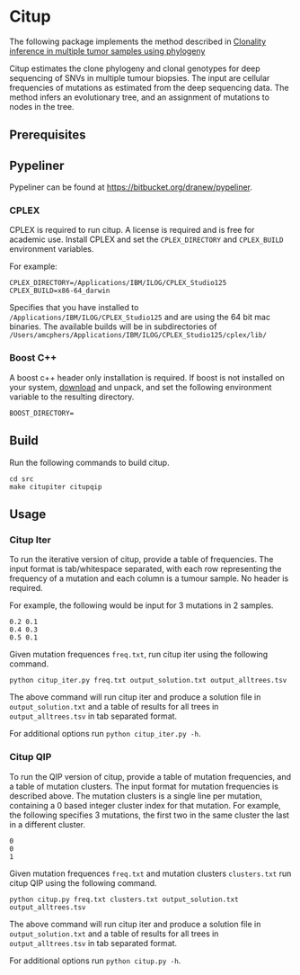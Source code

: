 # Citup 

The following package implements the method described in
[Clonality inference in multiple tumor samples using phylogeny](http://dx.doi.org/10.1093/bioinformatics/btv003)

Citup estimates the clone phylogeny and clonal genotypes for deep sequencing of SNVs in multiple tumour biopsies.
The input are cellular frequencies of mutations as estimated from the deep sequencing data.  The method infers an
evolutionary tree, and an assignment of mutations to nodes in the tree.

## Prerequisites

## Pypeliner

Pypeliner can be found at https://bitbucket.org/dranew/pypeliner.

### CPLEX

CPLEX is required to run citup.  A license is required and is free for academic use.  Install CPLEX and set the `CPLEX_DIRECTORY`
and `CPLEX_BUILD` environment variables.

For example:

```
CPLEX_DIRECTORY=/Applications/IBM/ILOG/CPLEX_Studio125
CPLEX_BUILD=x86-64_darwin
```

Specifies that you have installed to `/Applications/IBM/ILOG/CPLEX_Studio125` and are using the 64 bit mac binaries.  The available builds will
be in subdirectories of `/Users/amcphers/Applications/IBM/ILOG/CPLEX_Studio125/cplex/lib/`

### Boost C++

A boost c++ header only installation is required.  If boost is not installed on your system, [download](http://www.boost.org/users/download/)
and unpack, and set the following environment variable to the resulting directory.

```
BOOST_DIRECTORY=
```

## Build

Run the following commands to build citup.

```
cd src
make citupiter citupqip
```

## Usage

### Citup Iter

To run the iterative version of citup, provide a table of frequencies.  The input format is tab/whitespace separated, with each row
representing the frequency of a mutation and each column is a tumour sample.  No header is required.

For example, the following would be input for 3 mutations in 2 samples.

```
0.2 0.1
0.4 0.3
0.5 0.1
```

Given mutation frequences `freq.txt`, run citup iter using the following command.

```
python citup_iter.py freq.txt output_solution.txt output_alltrees.tsv
```

The above command will run citup iter and produce a solution file in `output_solution.txt` and a table
of results for all trees in `output_alltrees.tsv` in tab separated format.

For additional options run `python citup_iter.py -h`.

### Citup QIP

To run the QIP version of citup, provide a table of mutation frequencies, and a table of mutation clusters.
The input format for mutation frequencies is described above.  The mutation clusters is a single line per mutation,
containing a 0 based integer cluster index for that mutation.  For example, the following specifies 3 mutations, the
first two in the same cluster the last in a different cluster.

```
0
0
1
```

Given mutation frequences `freq.txt` and mutation clusters `clusters.txt` run citup QIP using the following command.

```
python citup.py freq.txt clusters.txt output_solution.txt output_alltrees.tsv
```

The above command will run citup iter and produce a solution file in `output_solution.txt` and a table
of results for all trees in `output_alltrees.tsv` in tab separated format.

For additional options run `python citup.py -h`.




